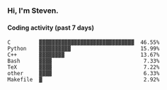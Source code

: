 ### Hi, I'm Steven.

#### Coding activity (past 7 days)
```
C         ▓▓▓▓▓▓▓▓▓▓▓▓▓▓▓▓▓▓▓▓▓▓▓▓▓▓▓▓▓▓  46.55%
Python    ▓▓▓▓▓▓▓▓▓▓                      15.99%
C++       ▓▓▓▓▓▓▓▓                        13.67%
Bash      ▓▓▓▓                             7.33%
TeX       ▓▓▓▓                             7.22%
other     ▓▓▓▓                             6.33%
Makefile  ▓                                2.92%
```
